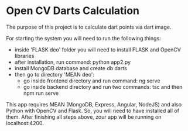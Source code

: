 # Open CV Darts Calculation
The purpose of this project is to calculate dart points via dart image.

For starting the system you will need to run the following things:
  - inside 'FLASK deo' folder you will need to install FLASK and OpenCV libraries
  - after installation, run command: python app2.py
  - install MongoDB database and create db darts
  - then go to directory 'MEAN deo':
       - go inside frontend directory and run command: ng serve
       - go inside backend directory and run two commands: tsc and then npm run serve

This app requires MEAN (MongoDB, Express, Angular, NodeJS) and also Python with OpenCV and Flask. So, you will need to have installed all of them.
After finishing all steps above, zour app will be running on localhost:4200.
